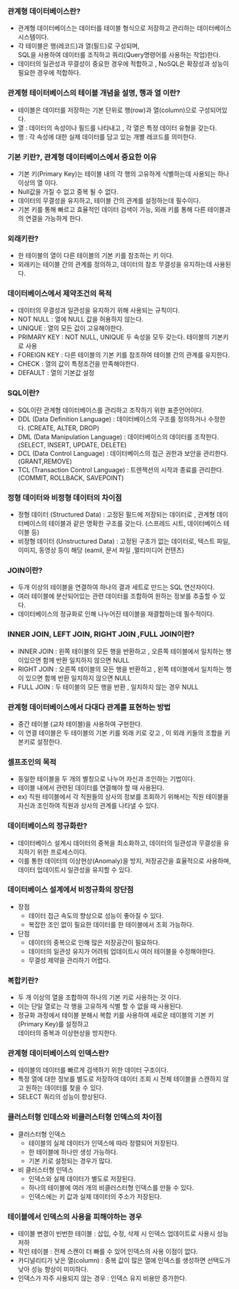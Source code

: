 ### 관계형 데이터베이스란?
- 관계형 데이터베이스는 데이터를 테이블 형식으로 저장하고 관리하는 데이터베이스 시스템이다.
- 각 테이블은 행(레코드)과 열(필드)로 구성되며,  
  SQL을 사용하여 데이터를 조직하고 쿼리(Query명령어를 사용하는 작업)한다.
- 데이터의 일관성과 무결성이 중요한 경우에 적합하고 , NoSQL은 확장성과 성능이 필요한 경우에 적합하다.

### 관계형 테이터베이스의 테이블 개념을 설명, 행과 열 이란?
- 테이블은 데이터를 저장하는 기본 단위로 행(row)과 열(column)으로 구성되어있다.
- 열 : 데이터의 속성이나 필드를 나타내고 , 각 열은 특정 데이터 유형을 갖는다.
- 행 : 각 속성에 대한 실제 데이터를 담고 있는 개별 레코드를 의미한다.

### 기본 키란?, 관계형 데이터베이스에서 중요한 이유
- 기본 키(Primary Key)는 테이블 내의 각 행의 고유하게 식별하는데 사용되는 하나 이상의 열 이다.
- Null값을 가질 수 없고 중복 될 수 없다.
- 데이터의 무결성을 유지하고, 테이블 간의 관계를 설정하는데 필수이다.
- 기본 키를 통해 빠르고 효율적인 데이터 검색이 가능, 외래 키를 통해 다른 테이블과의 연결을 가능하게 한다.

### 외래키란? 
- 한 테이블의 열이 다른 테이블의 기본 키를 참조하는 키 이다.
- 외래키는 테이블 간의 관계를 정의하고, 데이터의 참조 무결성을 유지하는데 사용된다.

### 데이터베이스에서 제약조건의 목적
- 데이터의 무결성과 일관성을 유지하기 위해 사용되는 규칙이다.
- NOT NULL : 열에 NULL 값을 허용하지 않는다.
- UNIQUE : 열의 모든 값이 고유해야한다.
- PRIMARY KEY : NOT NULL, UNIQUE 두 속성을 모두 갖는다. 테이블의 기본키로 사용
- FOREIGN KEY : 다른 테이블의 기본 키를 참조하여 테이블 간의 관계를 유지한다.
- CHECK : 열의 값이 특정조건을 만족해야한다.
- DEFAULT : 열의 기본값 설정

### SQL이란?
- SQL이란 관계형 데이터베이스를 관리하고 조작하기 위한 표준언어이다.
- DDL (Data Definition Language) : 데이터베이스의 구조를 정의하거나 수정한다. (CREATE, ALTER, DROP)
- DML (Data Manipulation Language) : 데이터베이스의 데이터를 조작한다. (SELECT, INSERT, UPDATE, DELETE)
- DCL (Data Control Language) : 데이터베이스의 접근 권한과 보안을 관리한다. (GRANT,REMOVE)
- TCL (Transaction Control Language) : 트렌젝션의 시작과 종료를 관리한다. (COMMIT, ROLLBACK, SAVEPOINT)

### 정형 데이터와 비정형 데이터의 차이점
- 정형 데이터 (Structured Data) : 고정된 필드에 저장되는 데이터로 , 관계형 데이터베이스의 테이블과 같은 명확한 구조를 갖는다.
                                (스프레드 시트, 데이터베이스 테이블 등)
- 비정형 데이터 (Unstructured Data) : 고정된 구조가 없는 데이터로, 텍스트 파일, 이미지, 동영상 등이 해당
                                     (eamil, 문서 파일 ,멀티미디어 컨텐츠)

### JOIN이란?
- 두개 이상의 테이블을 연결하여 하나의 결과 세트로 만드는 SQL 연산자이다.
- 여러 테이블에 분산되어있는 관련 데이터를 조합하여 원하는 정보를 추출할 수 있다.
- 데이터베이스의 정규화로 인해 나누어진 테이블을 재결합하는데 필수적이다.

### INNER JOIN, LEFT JOIN, RIGHT JOIN ,FULL JOIN이란?
- INNER JOIN : 왼쪽 테이블의 모든 행을 반환하고 , 오른쪽 테이블에서 일치하는 행이있으면 함께 반환
              일치하지 않으면 NULL
- RIGHT JOIN : 오른쪽 테이블의 모든 행을 반환하고 , 왼쪽 테이블에서 일치하는 행이 있으면 함께 반환
              일치하지 않으면 NULL
- FULL JOIN : 두 테이블의 모든 행을 반환 , 일치하지 않는 경우 NULL

### 관계형 데이터베이스에서 다대다 관계를 표현하는 방법
- 중간 테이블 (교차 테이블)을 사용하여 구현한다.
- 이 연결 테이블은 두 테이블의 기본 키를 외래 키로 갖고 , 이 외래 키들의 조합을 키본키로 설정한다.

### 셀프조인의 목적
- 동일한 테이블을 두 개의 별칭으로 나누어 자신과 조인하는 기법이다.
- 테이블 내에서 관련된 데이터를 연결해야 할 때 사용된다.
-  ex) 직원 테이블에서 각 직원들의 상사의 정보를 조회하기 위해서는 직원 테이블을 자신과 조인하여
        직원과 상사의 관계를 나타낼 수 있다.

### 데이터베이스의 정규화란?
- 데이터베이스 설계시 데이터의 중복을 최소화하고, 데이터의 일관성과 무결성을 유지하기 위한 프로세스이다.
- 이를 통한 데이터의 이상현상(Anomaly)을 방지, 저장공간을 효율적으로 사용하며, 데이터 업데이트시 일관성을 유지할 수 있다.

### 데이터베이스 설계에서 비정규화의 장단점
- 장점
  - 데이터 접근 속도의 향상으로 성능이 좋아질 수 있다.
  - 복잡한 조인 없이 필요한 데이터를 한 테이블에서 조회 가능하다.  
- 단점
  - 데이터의 중복으로 인해 많은 저장공간이 필요하다.
  - 데이터의 일관성 유지가 어려워 업데이트시 여러 테이블을 수정해야한다.
  - 무결성 제약을 관리하기 어렵다.

### 복합키란?
- 두 개 이상의 열을 조합하여 하나의 기본 키로 사용하는 것 이다.
- 이는 단일 열로는 각 행을 고유하게 식별 할 수 없을 때 사용된다.
- 정규화 과정에서 테이블 분해시 복합 키를 사용하여 새로운 테이블의 기본 키(Primary Key)를 설정하고  
  데이터의 중복과 이상현상을 방지한다.

### 관계형 데이터베이스의 인덱스란?
- 테이블의 데이터를 빠르게 검색하기 위한 데이터 구조이다.
- 특정 열에 대한 정보를 별도로 저장하여 데이터 조회 시 전체 테이블을 스캔하지 않고 원하는 데이터를 찾을 수 있다.
- SELECT 쿼리의 성능이 향상된다.

### 클러스터형 인데스와 비클러스터형 인덱스의 차이점
- 클러스터형 인덱스
  - 테이블의 실제 데이터가 인덱스에 따라 정렬되어 저장된다.
  - 한 테이블에 하나만 생성 가능하다.
  - 기본 키로 설정되는 경우가 많다.
- 비 클러스터형 인덱스
  - 인덱스와 실제 데이터가 별도로 저장된다.
  - 하나의 테이블에 여러 개의 비클러스터형 인덱스를 만들 수 있다.
  - 인덱스에는 키 값과 실제 데이터의 주소가 저장된다.
 
### 테이블에서 인덱스의 사용을 피해야하는 경우
- 테이블 변경이 빈번한 테이블 : 삽입, 수정, 삭제 시 인덱스 업데이트로 사용시 성능 저하
- 작인 테이블 : 전체 스캔이 더 빠를 수 있어 인덱스의 사용 이점이 없다.
- 카디널리티가 낮은 열(column) : 중복 값이 많은 열에 인덱스를 생성하면 선택도가 낮아 성능 향상이 미미하다.
- 인덱스가 자주 사용되지 않는 경우 : 인덱스 유지 비용만 증가한다.
